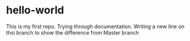 # hello-world
This is my first repo. Trying through documentation.
Writing a new line on thsi branch to show the difference from Master branch
